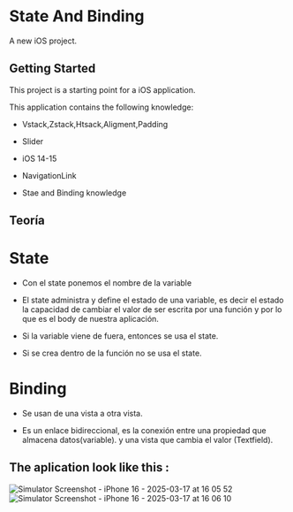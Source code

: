 # State And Binding

A new iOS project.

## Getting Started

This project is a starting point for a iOS application.

This application contains the following knowledge:
  
- Vstack,Zstack,Htsack,Aligment,Padding
  
- Slider

- iOS 14-15

- NavigationLink

- Stae and Binding knowledge

## Teoría

# State
- Con el state ponemos el nombre de la variable

- El state administra y define el estado de una variable, es decir el estado la capacidad de cambiar
el valor de ser escrita por una función y por lo que es el body de nuestra aplicación.

- Si la variable viene de fuera, entonces se usa el state.

- Si se crea dentro de la función no se usa el state.

# Binding

- Se usan de una vista a otra vista.

- Es un enlace bidireccional, es la conexión entre una propiedad que almacena datos(variable).
y una vista que cambia el valor (Textfield).

## The aplication look like this :
![Simulator Screenshot - iPhone 16 - 2025-03-17 at 16 05 52](https://github.com/user-attachments/assets/8b6a9556-6298-4d47-9ff9-84db99daca4b)
![Simulator Screenshot - iPhone 16 - 2025-03-17 at 16 06 10](https://github.com/user-attachments/assets/d1b50ced-25db-4608-827e-b479a56c41c8)
